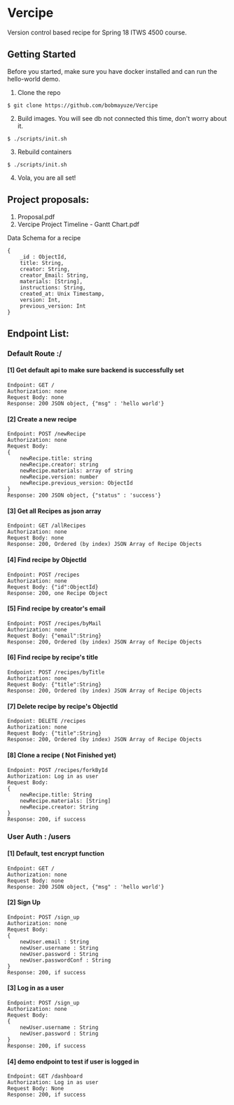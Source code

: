 # Vercipe
Version control based recipe for Spring 18 ITWS 4500 course. 


## Getting Started
Before you started, make sure you have docker installed and can run the hello-world demo.

1. Clone the repo

```
$ git clone https://github.com/bobmayuze/Vercipe
```

2. Build images. You will see db not connected this time, don't worry about it.
```
$ ./scripts/init.sh
```


3. Rebuild containers
```
$ ./scripts/init.sh 
```

4. Vola, you are all set!

## Project proposals:

1. Proposal.pdf
2. Vercipe Project Timeline - Gantt Chart.pdf



Data Schema for a recipe
```
{
	_id : ObjectId,
	title: String,
    creator: String,
	creator_Email: String,
	materials: [String],
	instructions: String,
	created_at: Unix Timestamp,
	version: Int,
	previous_version: Int
}

```


## Endpoint List:

### Default Route :/

#### [1] Get default api to make sure backend is successfully set
```
Endpoint: GET /
Authorization: none
Request Body: none
Response: 200 JSON object, {"msg" : 'hello world'}
```

#### [2] Create a new recipe
```
Endpoint: POST /newRecipe
Authorization: none
Request Body: 
{
	newRecipe.title: string
    newRecipe.creator: string
    newRecipe.materials: array of string
    newRecipe.version: number
    newRecipe.previous_version: ObjectId
} 
Response: 200 JSON object, {"status" : 'success'}
```

#### [3] Get all Recipes as json array
```
Endpoint: GET /allRecipes
Authorization: none
Request Body: none
Response: 200, Ordered (by index) JSON Array of Recipe Objects
```

#### [4] Find recipe by ObjectId
```
Endpoint: POST /recipes
Authorization: none
Request Body: {"id":ObjectId}
Response: 200, one Recipe Object
```

#### [5] Find recipe by creator's email
```
Endpoint: POST /recipes/byMail
Authorization: none
Request Body: {"email":String}
Response: 200, Ordered (by index) JSON Array of Recipe Objects
```

#### [6] Find recipe by recipe's title
```
Endpoint: POST /recipes/byTitle
Authorization: none
Request Body: {"title":String}
Response: 200, Ordered (by index) JSON Array of Recipe Objects
```

#### [7] Delete recipe by recipe's ObjectId
```
Endpoint: DELETE /recipes
Authorization: none
Request Body: {"title":String}
Response: 200, Ordered (by index) JSON Array of Recipe Objects
```

#### [8] Clone a recipe ( Not Finished yet)
```
Endpoint: POST /recipes/forkById
Authorization: Log in as user
Request Body: 
{
    newRecipe.title: String
    newRecipe.materials: [String]
    newRecipe.creator: String
}
Response: 200, if success
```

### User Auth : /users

#### [1] Default, test encrypt function
```
Endpoint: GET /
Authorization: none
Request Body: none
Response: 200 JSON object, {"msg" : 'hello world'}
```

#### [2] Sign Up
```
Endpoint: POST /sign_up
Authorization: none
Request Body: 
{
	newUser.email : String
    newUser.username : String
    newUser.password : String
    newUser.passwordConf : String
}
Response: 200, if success
```

#### [3] Log in as a user
```
Endpoint: POST /sign_up
Authorization: none
Request Body: 
{
    newUser.username : String
    newUser.password : String
}
Response: 200, if success
```

#### [4] demo endpoint to test if user is logged in
```
Endpoint: GET /dashboard
Authorization: Log in as user
Request Body: None
Response: 200, if success
```



